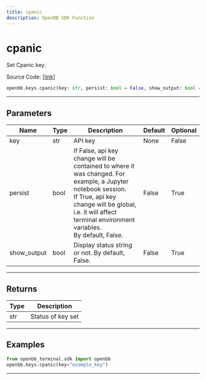 ```yaml
---
title: cpanic
description: OpenBB SDK Function
---
```


# cpanic

Set Cpanic key.

Source Code: [[link](https://github.com/OpenBB-finance/OpenBBTerminal/tree/main/openbb_terminal/keys_model.py#L1924)]

```python
openbb.keys.cpanic(key: str, persist: bool = False, show_output: bool = False)
```

---

## Parameters

| Name | Type | Description | Default | Optional |
| ---- | ---- | ----------- | ------- | -------- |
| key | str | API key | None | False |
| persist | bool | If False, api key change will be contained to where it was changed. For example, a Jupyter notebook session.<br/>If True, api key change will be global, i.e. it will affect terminal environment variables.<br/>By default, False. | False | True |
| show_output | bool | Display status string or not. By default, False. | False | True |


---

## Returns

| Type | Description |
| ---- | ----------- |
| str | Status of key set |
---

## Examples

```python
from openbb_terminal.sdk import openbb
openbb.keys.cpanic(key="example_key")
```

---

